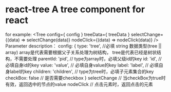 # react-tree A tree component for react
for example:
<Tree
  config={ config }
  treeData={ treeData }
  selectChange={(data) => selectChange(data)}
  nodeClick={(data) => nodeClick(data)} />
Parameter description：
  config: {
    type: 'tree', //必填 string 数据类型(tree || array) array是代表需要根据父子关系处理为树结构， tree是代表已经是树状结构，不需要处理
    parentId: 'pid', // type为array时，必填父级id的key
    id: 'id', // 必填自身id的key
    value: 'value', // 必填自身value的key
    label: 'label', // 必填自身label的key
    children: 'children', // type为tree时，必填子元素集合的key
    checkBox: false // 是否需要checkbox
 }
 selectChange // 当checkBox为true时有效，返回选中的节点的value
 nodeClick // 点击元素时，返回点击的元素
